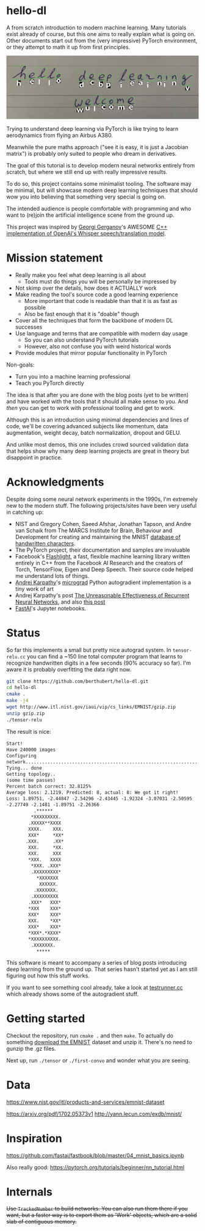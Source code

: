 # hello-dl
A from scratch introduction to modern machine learning. Many tutorials exist
already of course, but this one aims to really explain what is going on.
Other documents start out from the (very impressive) PyTorch environment, or
they attempt to math it up from first principles. 

![](img/boxed.png)

Trying to understand deep learning via PyTorch is like trying to learn
aerodynamics from flying an Airbus A380. 

Meanwhile the pure maths approach ("see it is easy, it is just a Jacobian
matrix") is probably only suited to people who dream in derivatives.

The goal of this tutorial is to develop modern neural networks entirely from
scratch, but where we still end up with really impressive results.

To do so, this project contains some minimalist tooling.  The software may
be minimal, but will showcase modern deep learning techniques that should
wow you into believing that something very special is going on.

The intended audience is people comfortable with programming and who want to
(re)join the artificial intelligence scene from the ground up.

This project was inspired by [Georgi Gerganov](https://ggerganov.com/)'s
AWESOME [C++ implementation of OpenAI's Whisper speech/translation model](https://github.com/ggerganov/whisper.cpp).

# Mission statement

 * Really make you feel what deep learning is all about
   * Tools must do things you will be personally be impressed by
 * Not skimp over the details, how does it ACTUALLY work
 * Make reading the tool's source code a good learning experience
   * More important that code is readable than that it is as fast as possible
   * Also be fast enough that it is "doable" though
 * Cover all the techniques that form the backbone of modern DL successes
 * Use language and terms that are compatible with modern day usage
   * So you can also understand PyTorch tutorials
   * However, also not confuse you with weird historical words
 * Provide modules that mirror popular functionality in PyTorch

Non-goals:

 * Turn you into a machine learning professional
 * Teach you PyTorch directly

The idea is that after you are done with the blog posts (yet to be written) and
have worked with the tools that it should all make sense to you. And *then*
you can get to work with professional tooling and get to work.

Although this is an introduction using minimal dependencies and lines of
code, we'll be covering advanced subjects like momentum, data augmentation,
weight decay, batch normalization, dropout and GELU.

And unlike most demos, this one includes crowd sourced validation data that
helps show why many deep learning projects are great in theory but
disappoint in practice.

# Acknowledgments 
Despite doing some neural network experiments in the 1990s, I'm extremely new to the modern stuff. The following projects/sites have been very useful in catching up:

 * NIST and Gregory Cohen, Saeed Afshar, Jonathan Tapson, and Andre van Schaik
   from The MARCS Institute for Brain, Behaviour and Development for creating and maintaining the MNIST [database of handwritten characters](https://arxiv.org/abs/1702.05373).
 * The PyTorch project, their documentation and samples are invaluable
 * Facebook's [Flashlight](https://github.com/flashlight/flashlight), a fast, flexible machine learning library written entirely in C++ from the Facebook AI Research and the creators of Torch, TensorFlow, Eigen and Deep Speech. Their source code helped me understand lots of things.
 * [Andrej Karpathy](https://twitter.com/karpathy)'s [micrograd](https://github.com/karpathy/micrograd) Python autogradient implementation is a tiny work of art
 * Andrej Karpathy's post [The Unreasonable Effectiveness of Recurrent Neural Networks](https://karpathy.github.io/2015/05/21/rnn-effectiveness/), and also [this post](https://karpathy.github.io/2019/04/25/recipe/)
 * [FastAI](https://fast.ai)'s Jupyter notebooks.
 
<!-- https://medium.com/geekculture/a-2021-guide-to-improving-cnns-optimizers-adam-vs-sgd-495848ac6008 --> 
<!-- GRU https://blog.floydhub.com/gru-with-pytorch/ -->
<!-- GRU paper https://arxiv.org/pdf/1406.1078.pdf -->
<!-- https://arxiv.org/pdf/2212.14034.pdf large language models on smaller systems -->
<!-- https://github.com/coin-or/ADOL-C - automatic differentiation -->
<!-- need to address "bagging" -->
<!-- need to address "batch normalization" -->
<!-- need to address "data augmentation" -> https://www.tensorflow.org/api_docs/python/tf/keras/preprocessing/image/ImageDataGenerator -->

# Status
So far this implements a small but pretty nice autograd system. In
`tensor-relu.cc` you can find a ~150 line total computer program that
learns to recognize handwritten digits in a few seconds (90% accuracy so far).
I'm aware it is probably overfitting the data right now.

```bash
git clone https://github.com/berthubert/hello-dl.git
cd hello-dl
cmake .
make -j4
wget http://www.itl.nist.gov/iaui/vip/cs_links/EMNIST/gzip.zip
unzip gzip.zip
./tensor-relu
```
The result is nice:

```
Start!
Have 240000 images
Configuring network................................................................
Tying... done
Getting topology.. 
(some time passes)
Percent batch correct: 32.8125%
Average loss: 2.1219. Predicted: 8, actual: 8: We got it right!
Loss: 1.89751, -2.44847 -2.54296 -2.43445 -1.92324 -3.07031 -2.50595 -2.27749 -2.1481 -1.89751 -2.26366
          .******           
         *XXXXXXXXX.        
        .XXXXX**XXXX        
        XXXX.    XXX.       
        XXX*     *XX*       
       .XXX.     .XX*       
        XXX.     *XX.       
        XXX.     XXX        
        *XXX.   XXXX        
         *XXX. .XXX*        
         .XXXXXXXXX*        
           *XXXXXXX         
            XXXXXX.         
          .XXXXXXX.         
         .XXXXXXXXX         
        .XXX*   XXX*        
        *XXX    XXX*        
        XXX*    XXX*        
        XXX.    *XX*        
        XXX*    XXX*        
        *XXX*.*XXXX*        
        *XXXXXXXXXX.        
         .XXXXXXX.          
           *****            
```

This software is meant to accompany a series of blog posts introducing deep
learning from the ground up. That series hasn't started yet as I am still
figuring out how this stuff works.

If you want to see something cool already, take a look at
[testrunner.cc](./testrunner.cc)
which already shows some of the autogradient stuff.

# Getting started
Checkout the repository, run `cmake .` and then `make`.
To actually do something [download the
EMNIST](http://www.itl.nist.gov/iaui/vip/cs_links/EMNIST/gzip.zip) dataset
and unzip it. There's no need to gunzip the .gz files.

Next up, run `./tensor` or `./first-convo` and wonder what you are seeing.

# Data
https://www.nist.gov/itl/products-and-services/emnist-dataset

https://arxiv.org/pdf/1702.05373v1
http://yann.lecun.com/exdb/mnist/

# Inspiration
https://github.com/fastai/fastbook/blob/master/04_mnist_basics.ipynb

Also really good:
https://pytorch.org/tutorials/beginner/nn_tutorial.html

# Internals
~~Use `TrackedNumber` to build networks. You can also run them there if you want, but a faster way is to export them as 'Work' objects, which are a solid slab of contiguous memory.~~
